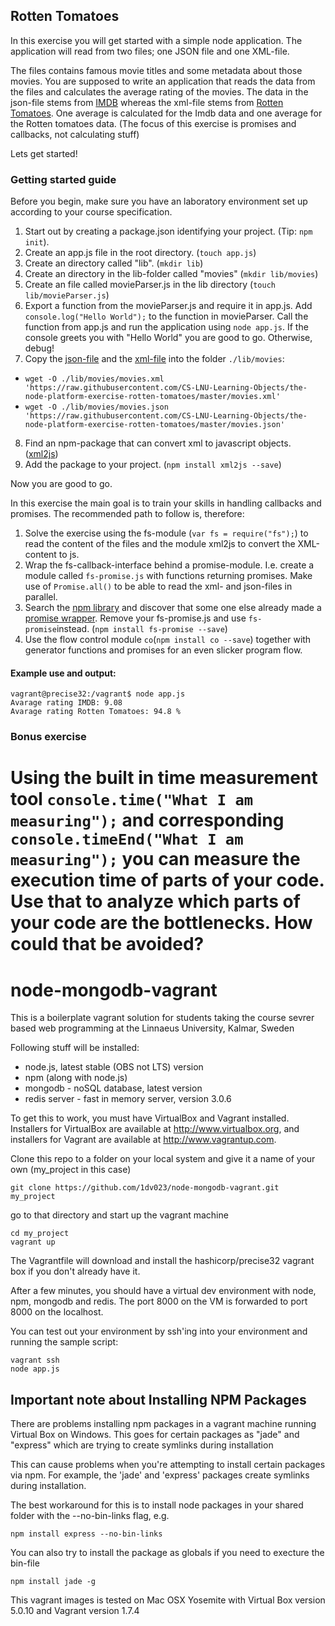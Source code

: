 
## Rotten Tomatoes
In this exercise you will get started with a simple node application. The application will read from two files; one JSON file and one XML-file.

The files contains famous movie titles and some metadata about those movies. You are supposed to write an application that reads the data from the files and calculates the average rating of the movies. The data in the json-file stems from [IMDB](http://www.imdb.com/) whereas the xml-file stems from [Rotten Tomatoes](http://www.rottentomatoes.com/). One average is calculated for the Imdb data and one average for the Rotten tomatoes data. (The focus of this exercise is promises and callbacks, not calculating stuff)

Lets get started!

### Getting started guide
Before you begin, make sure you have an laboratory environment set up according to your course specification.

1. Start out by creating a package.json identifying your project. (Tip: `npm init`).
2. Create an app.js file in the root directory. (`touch app.js`)
3. Create an directory called "lib". (`mkdir lib`)
4. Create an directory in the lib-folder called "movies" (`mkdir lib/movies`)
5. Create an file called movieParser.js  in the lib directory (`touch lib/movieParser.js`)
6. Export a function from the movieParser.js and require it in app.js. Add `console.log("Hello World");` to the function in movieParser. Call the function from app.js and run the application using `node app.js`. If the console greets you with "Hello World" you are good to go. Otherwise, debug!
7. Copy the [json-file](movies.json) and the [xml-file](movies.xml) into the folder `./lib/movies`:
  * `wget -O ./lib/movies/movies.xml 'https://raw.githubusercontent.com/CS-LNU-Learning-Objects/the-node-platform-exercise-rotten-tomatoes/master/movies.xml'`
  * `wget -O ./lib/movies/movies.json 'https://raw.githubusercontent.com/CS-LNU-Learning-Objects/the-node-platform-exercise-rotten-tomatoes/master/movies.json'`
8. Find an npm-package that can convert xml to javascript objects. ([xml2js](https://www.npmjs.com/package/xml2js))
9. Add the package to your project. (`npm install xml2js --save`)

Now you are good to go.

In this exercise the main goal is to train your skills in handling callbacks and promises. The recommended path to follow is, therefore:

1. Solve the exercise using the fs-module (`var fs = require("fs");`) to read the content of the files and the module xml2js to convert the XML-content to js.
2. Wrap the fs-callback-interface behind a promise-module. I.e. create a module called `fs-promise.js` with functions returning promises. Make use of `Promise.all()` to be able to read the xml- and json-files in parallel.
3. Search the [npm library](https://www.npmjs.com/search?q=fs+promise) and discover that some one else already made a [promise wrapper](https://www.npmjs.com/package/fs-promise). Remove your fs-promise.js and use `fs-promise`instead. (`npm install fs-promise --save`)
4. Use the flow control module `co`(`npm install co --save`) together with generator functions and promises for an even slicker program flow.

#### Example use and output:
```shell
vagrant@precise32:/vagrant$ node app.js
Avarage rating IMDB: 9.08
Avarage rating Rotten Tomatoes: 94.8 %
```

### Bonus exercise
Using the built in time measurement tool `console.time("What I am measuring");` and corresponding `console.timeEnd("What I am measuring");` you can measure the execution time of parts of your code. Use that to analyze which parts of your code are the bottlenecks. How could that be avoided?
=======
# node-mongodb-vagrant
This is a boilerplate vagrant solution for students taking the course sevrer based web programming at the Linnaeus University, Kalmar, Sweden

Following stuff will be installed:
* node.js, latest stable (OBS not LTS) version
* npm (along with node.js)
* mongodb - noSQL database, latest version
* redis server - fast in memory server, version 3.0.6

To get this to work, you must have VirtualBox and Vagrant installed. Installers for VirtualBox are available at http://www.virtualbox.org, and installers for
Vagrant are available at http://www.vagrantup.com.

Clone this repo to a folder on your local system and give it a name of your own (my_project in this case)

    git clone https://github.com/1dv023/node-mongodb-vagrant.git my_project

go to that directory and start up the vagrant machine

    cd my_project
    vagrant up

The Vagrantfile will download and install the hashicorp/precise32 vagrant box if you don't
already have it.

After a few minutes, you should have a virtual dev environment with node, npm, mongodb and redis.
The port 8000 on the VM is forwarded to port 8000 on the localhost.

You can test out your environment by ssh'ing into your environment and running the sample script:

    vagrant ssh
    node app.js

## Important note about Installing NPM Packages

There are problems installing npm packages in a vagrant machine running Virtual Box on Windows. This goes for certain packages as "jade" and "express" which are trying to create symlinks during installation

This can cause problems when you're attempting to install certain packages via npm. For
example, the 'jade' and 'express' packages create symlinks during installation.

The best workaround for this is to install node packages in your shared folder with the
--no-bin-links flag, e.g.

    npm install express --no-bin-links

You can also try to install the package as globals if you need to execture the bin-file

    npm install jade -g

This vagrant images is tested on Mac OSX Yosemite with Virtual Box version 5.0.10 and Vagrant version 1.7.4
